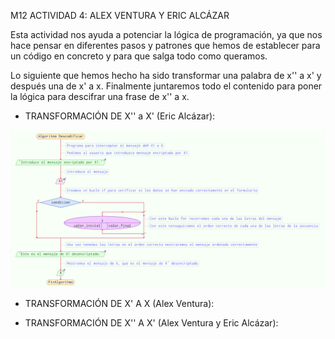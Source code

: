 M12 ACTIVIDAD 4: ALEX VENTURA Y ERIC ALCÁZAR

Esta actividad nos ayuda a potenciar la lógica de programación, ya que nos hace pensar en diferentes pasos y patrones que hemos de establecer para un código en concreto y para que salga todo como queramos.

Lo siguiente que hemos hecho ha sido transformar una palabra de x'' a x' y después una de x' a x. Finalmente juntaremos todo el contenido para poner la lógica para descifrar una frase de x'' a x. 

- TRANSFORMACIÓN DE X'' a X' (Eric Alcázar):

![Transformación de X'' a X'](https://raw.githubusercontent.com/Escalopedo/problemanum197/refs/heads/main/img/AlcazarEricAlexVentura_M12_TransformacionX1aX.png)

- TRANSFORMACIÓN DE X' A X (Alex Ventura):

- TRANSFORMACIÓN DE X'' A X' (Alex Ventura y Eric Alcázar):
